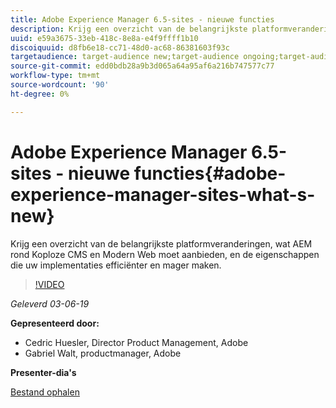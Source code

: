 ```yaml
---
title: Adobe Experience Manager 6.5-sites - nieuwe functies
description: Krijg een overzicht van de belangrijkste platformveranderingen, wat AEM rond Koploze CMS en Modern Web moet aanbieden, en de eigenschappen die uw implementaties efficiënter en mager maken.
uuid: e59a3675-33eb-418c-8e8a-e4f9ffff1b10
discoiquuid: d8fb6e18-cc71-48d0-ac68-86381603f93c
targetaudience: target-audience new;target-audience ongoing;target-audience upgrader
source-git-commit: edd0bdb28a9b3d065a64a95af6a216b747577c77
workflow-type: tm+mt
source-wordcount: '90'
ht-degree: 0%

---
```


# Adobe Experience Manager 6.5-sites - nieuwe functies{#adobe-experience-manager-sites-what-s-new}

Krijg een overzicht van de belangrijkste platformveranderingen, wat AEM rond Koploze CMS en Modern Web moet aanbieden, en de eigenschappen die uw implementaties efficiënter en mager maken.

>[!VIDEO](https://video.tv.adobe.com/v/26368/?quality=9)

*Geleverd 03-06-19*

**Gepresenteerd door:**

* Cedric Huesler, Director Product Management, Adobe
* Gabriel Walt, productmanager, Adobe

**Presenter-dia&#39;s**

[Bestand ophalen](assets/aem65-whatsnewgem-march6.pdf)
